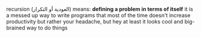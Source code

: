 recursion (العودية أو التكرار) means: **defining a problem in terms of itself**
it is a messed up way to write programs that most of the time doesn't increase productivity but rather your headache, but hey at least it looks cool and big-brained way to do things